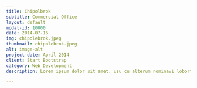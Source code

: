 ```yaml
---
title: Chipolbrok
subtitle: Commercial Office
layout: default
modal-id: 10000
date: 2014-07-16
img: chipolebrok.jpeg
thumbnail: chipolebrok.jpeg
alt: image-alt
project-date: April 2014
client: Start Bootstrap
category: Web Development
description: Lorem ipsum dolor sit amet, usu cu alterum nominavi lobortis. At duo novum diceret. Tantas apeirian vix et, usu sanctus postulant inciderint ut, populo diceret necessitatibus in vim. Cu eum dicam feugiat noluisse.

---
```

